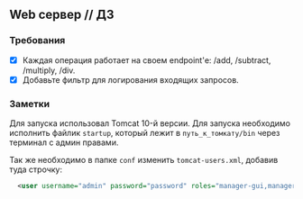 ## Web сервер // ДЗ 

### Требования

- [x] Каждая операция работает на своем endpoint'е: /add, /subtract, /multiply, /div.
- [x] Добавьте фильтр для логирования входящих запросов.

### Заметки
Для запуска использовал Tomcat 10-й версии.
Для запуска необходимо исполнить файлик `startup`, который лежит в `путь_к_томкату/bin` через терминал с админ правами. 

Так же необходимо в папке `conf` изменить `tomcat-users.xml`, добавив туда строчку:

```xml
  <user username="admin" password="password" roles="manager-gui,manager-script"/>
```